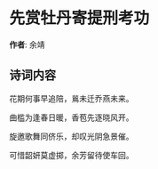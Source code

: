 # 先赏牡丹寄提刑考功

**作者**: 余靖

## 诗词内容

花期何事早追陪，鶑未迁乔燕未来。

曲槛为逢春日暖，香苞先逐晓风开。

旋邀歌舞同侪乐，却叹光阴急景催。

可惜韶妍莫虚掷，余芳留待使车回。

